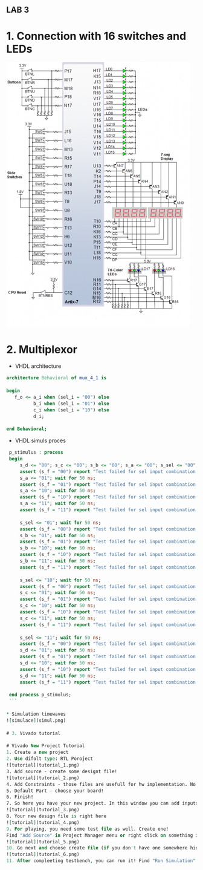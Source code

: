 ## LAB 3
# 1. Connection with 16 switches and LEDs
   ![deska](board.png)
# 2. Multiplexor
   * VHDL architecture
   ```vhdl
   architecture Behavioral of mux_4_1 is

   begin
      f_o <= a_i when (sel_i = "00") else
             b_i when (sel_i = "01") else
             c_i when (sel_i = "10") else
             d_i;
  
   end Behavioral;
   ```
   * VHDL simuls proces
   ```vhdl
    p_stimulus : process
    begin
        s_d <= "00"; s_c <= "00"; s_b <= "00"; s_a <= "00"; s_sel <= "00"; wait for 50 ns;
        assert (s_f = "00") report "Test failed for sel input combination: 00" severity error;
        s_a <= "01"; wait for 50 ns;
        assert (s_f = "01") report "Test failed for sel input combination: 00" severity error;
        s_a <= "10"; wait for 50 ns;
        assert (s_f = "10") report "Test failed for sel input combination: 00" severity error;
        s_a <= "11"; wait for 50 ns;
        assert (s_f = "11") report "Test failed for sel input combination: 00" severity error;
        
        s_sel <= "01"; wait for 50 ns;
        assert (s_f = "00") report "Test failed for sel input combination: 01" severity error;
        s_b <= "01"; wait for 50 ns;
        assert (s_f = "01") report "Test failed for sel input combination: 01" severity error;
        s_b <= "10"; wait for 50 ns;
        assert (s_f = "10") report "Test failed for sel input combination: 01" severity error;
        s_b <= "11"; wait for 50 ns;
        assert (s_f = "11") report "Test failed for sel input combination: 01" severity error;
        
        s_sel <= "10"; wait for 50 ns;
        assert (s_f = "00") report "Test failed for sel input combination: 10" severity error;
        s_c <= "01"; wait for 50 ns;
        assert (s_f = "01") report "Test failed for sel input combination: 10" severity error;
        s_c <= "10"; wait for 50 ns;
        assert (s_f = "10") report "Test failed for sel input combination: 10" severity error;
        s_c <= "11"; wait for 50 ns;
        assert (s_f = "11") report "Test failed for sel input combination: 10" severity error;
        
        s_sel <= "11"; wait for 50 ns;
        assert (s_f = "00") report "Test failed for sel input combination: 11" severity error;
        s_d <= "01"; wait for 50 ns;
        assert (s_f = "01") report "Test failed for sel input combination: 11" severity error;
        s_d <= "10"; wait for 50 ns;
        assert (s_f = "10") report "Test failed for sel input combination: 11" severity error;
        s_d <= "11"; wait for 50 ns;
        assert (s_f = "11") report "Test failed for sel input combination: 11" severity error;
        
    end process p_stimulus;
    ```
    
   * Simulation timewaves
   ![simulace](simul.png)

# 3. Vivado tutorial

# Vivado New Project Tutorial
1. Create a new project
2. Use difolt type: RTL Poroject
   ![tutorial](tutorial_1.png)
3. Add source - create some designt file!
   ![tutorial](tutorial_2.png)
4. Add Constraints - those files are usefull for hw implementation. No need to create one when we are going to just simulate something
5. Default Part - choose your board!
6. Finish!
7. So here you have your new project. In this window you can add inputs and outputs.
   ![tutorial](tutorial_3.png)
8. Your new design file is right here
   ![tutorial](tutorial_4.png)
9. For playing, you need some test file as well. Create one!
   Find "Add Source" in Project Manager menu or right click on something in your source menu. Select "Add or create simulation source"
   ![tutorial](tutorial_5.png)
10. Go next and choose create file (if you don't have one somewhere hidden!) and name your file. It's better to use "tb" and name of your design file.
   ![tutorial](tutorial_6.png)
11. After compleeting testbench, you can run it! Find "Run Simulation" in Simulation menu or right click in Source menu on Simulation source
